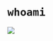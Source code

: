 # `whoami`

![](https://github-readme-stats.vercel.app/api?username=barnabasbusa&show_icons=true&hide_title=true&theme=dark&count_private=true&hide=stars)
